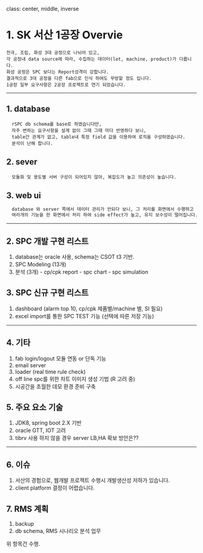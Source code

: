 class: center, middle, inverse

# 1. SK 서산 1공장 Overvie
```terminal
전극, 조립, 화성 3대 공정으로 나뉘어 있고,
각 공정내 data source에 따라, 수집하는 데이터(lot, machine, product)가 다릅니다.
화성 공정은 SPC 보다는 Report성격이 강합니다.
결과적으로 3대 공정을 다른 fab으로 인식 하여도 무방할 정도 입니다.
1공장 일부 요구사항은 2공장 프로젝트로 연기 되었습니다.
```

---

## 1. database
```terminal
  rSPC db schema를 base로 하였습니다만,
  자주 변하는 요구사항을 설계 없이 그때 그때 마다 반영하다 보니,
  table간 관계가 없고, table내 특정 field 값을 이용하여 로직을 구성하였습니다.
  분석이 난해 합니다.
```

## 2. sever
```terminal
  모듈화 및 용도별 서버 구성이 되어있지 않아, 복잡도가 높고 의존성이 높습니다.
```

## 3. web ui
```sh
  database 와 server 쪽에서 데이터 관리가 안되다 보니, 그 처리를 화면에서 수행하고 있습니다.
  여러개의 기능을 한 화면에서 처리 하여 side effect가 높고, 유지 보수성이 떨어집니다.
```

---

## 2. SPC 개발 구현 리스트
  1. database는 oracle 사용, schema는 CSOT t3 기반.
  2. SPC Modeling (13개)
  3. 분석 (3개)
    - cp/cpk report
    - spc chart
    - spc simulation

## 3. SPC 신규 구현 리스트
  1. dashboard (alarm top 10, cp/cpk  제품별/machine 별, SI 필요)
  2. excel import를 통한 SPC TEST 기능 (선택에 따른 저장 기능)

---

## 4. 기타
  1. fab login/logout 모듈 연동 or 단독 기능
  2. email server
  3. loader (real time rule check)
  4. off line spc를 위한 차트 이미지 생성 기법 (R 고려 중)
  5. 시공간을 초월한 데모 환경 준비 구축

## 5. 주요 요소 기술
  1. JDK8, spring boot 2.X 기반
  2. oracle GTT, IOT 고려
  3. tibrv 사용 하지 않을 경우 server LB,HA 확보 방안은??

---

## 6. 이슈
  1. 서산의 경험으로, 웹개발 프로젝트 수행시 개발생산성 저하가 있습니다.
  2. client platform 결정이 어렵습니다.

## 7. RMS 계획
1. backup
2. db schema, RMS 시나리오 분석 업무

위 항목건 수행.